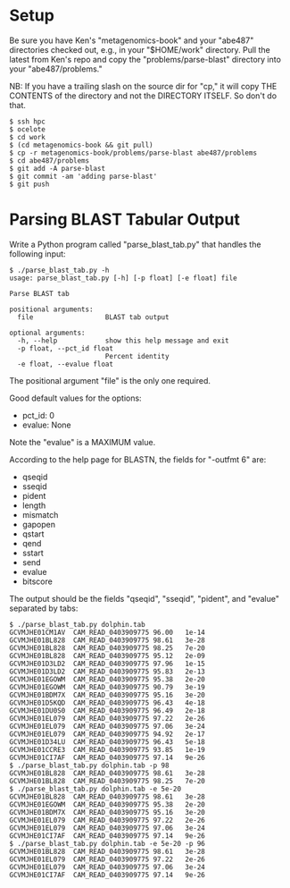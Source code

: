 # Setup

Be sure you have Ken's "metagenomics-book" and your "abe487" directories
checked out, e.g., in your "$HOME/work" directory.  Pull the latest from Ken's
repo and copy the "problems/parse-blast" directory into your "abe487/problems."

NB: If you have a trailing slash on the source dir for "cp," it will copy
THE CONTENTS of the directory and not the DIRECTORY ITSELF.  So don't do that.

```
$ ssh hpc
$ ocelote
$ cd work
$ (cd metagenomics-book && git pull)
$ cp -r metagenomics-book/problems/parse-blast abe487/problems
$ cd abe487/problems
$ git add -A parse-blast
$ git commit -am 'adding parse-blast'
$ git push
```

# Parsing BLAST Tabular Output

Write a Python program called "parse_blast_tab.py" that handles the following input:

```
$ ./parse_blast_tab.py -h
usage: parse_blast_tab.py [-h] [-p float] [-e float] file

Parse BLAST tab

positional arguments:
  file                  BLAST tab output

optional arguments:
  -h, --help            show this help message and exit
  -p float, --pct_id float
                        Percent identity
  -e float, --evalue float
```

The positional argument "file" is the only one required. 

Good default values for the options:

* pct_id: 0
* evalue: None

Note the "evalue" is a MAXIMUM value.

According to the help page for BLASTN, the fields for "-outfmt 6" are:

- qseqid
- sseqid
- pident
- length
- mismatch
- gapopen
- qstart
- qend
- sstart
- send
- evalue
- bitscore

The output should be the fields "qseqid", "sseqid", "pident", and "evalue" 
separated by tabs:

```
$ ./parse_blast_tab.py dolphin.tab
GCVMJHE01CM1AV	CAM_READ_0403909775	96.00	1e-14
GCVMJHE01BL828	CAM_READ_0403909775	98.61	3e-28
GCVMJHE01BL828	CAM_READ_0403909775	98.25	7e-20
GCVMJHE01BL828	CAM_READ_0403909775	95.12	2e-09
GCVMJHE01D3LD2	CAM_READ_0403909775	97.96	1e-15
GCVMJHE01D3LD2	CAM_READ_0403909775	95.83	2e-13
GCVMJHE01EGOWM	CAM_READ_0403909775	95.38	2e-20
GCVMJHE01EGOWM	CAM_READ_0403909775	90.79	3e-19
GCVMJHE01BDM7X	CAM_READ_0403909775	95.16	3e-20
GCVMJHE01D5KQD	CAM_READ_0403909775	96.43	4e-18
GCVMJHE01DU0S0	CAM_READ_0403909775	96.49	2e-18
GCVMJHE01EL079	CAM_READ_0403909775	97.22	2e-26
GCVMJHE01EL079	CAM_READ_0403909775	97.06	3e-24
GCVMJHE01EL079	CAM_READ_0403909775	94.92	2e-17
GCVMJHE01D34LU	CAM_READ_0403909775	96.43	5e-18
GCVMJHE01CCRE3	CAM_READ_0403909775	93.85	1e-19
GCVMJHE01CI7AF	CAM_READ_0403909775	97.14	9e-26
$ ./parse_blast_tab.py dolphin.tab -p 98
GCVMJHE01BL828	CAM_READ_0403909775	98.61	3e-28
GCVMJHE01BL828	CAM_READ_0403909775	98.25	7e-20
$ ./parse_blast_tab.py dolphin.tab -e 5e-20
GCVMJHE01BL828	CAM_READ_0403909775	98.61	3e-28
GCVMJHE01EGOWM	CAM_READ_0403909775	95.38	2e-20
GCVMJHE01BDM7X	CAM_READ_0403909775	95.16	3e-20
GCVMJHE01EL079	CAM_READ_0403909775	97.22	2e-26
GCVMJHE01EL079	CAM_READ_0403909775	97.06	3e-24
GCVMJHE01CI7AF	CAM_READ_0403909775	97.14	9e-26
$ ./parse_blast_tab.py dolphin.tab -e 5e-20 -p 96
GCVMJHE01BL828	CAM_READ_0403909775	98.61	3e-28
GCVMJHE01EL079	CAM_READ_0403909775	97.22	2e-26
GCVMJHE01EL079	CAM_READ_0403909775	97.06	3e-24
GCVMJHE01CI7AF	CAM_READ_0403909775	97.14	9e-26
```
